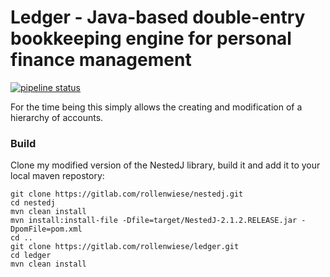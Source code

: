 # Ledger - Java-based double-entry bookkeeping engine for personal finance management


[![pipeline status](https://gitlab.com/rollenwiese/ledger/badges/master/pipeline.svg)](https://gitlab.com/rollenwiese/ledger/commits/master)


For the time being this simply allows the creating and modification of a hierarchy of accounts.


### Build

Clone my modified version of the NestedJ library, build it and add it to your local maven repostory:
```shell
git clone https://gitlab.com/rollenwiese/nestedj.git
cd nestedj
mvn clean install
mvn install:install-file -Dfile=target/NestedJ-2.1.2.RELEASE.jar -DpomFile=pom.xml
cd ..
git clone https://gitlab.com/rollenwiese/ledger.git
cd ledger
mvn clean install
```
